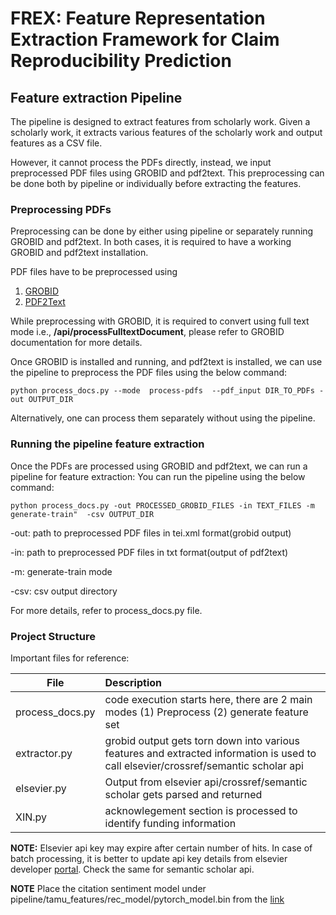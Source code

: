 # FREX: Feature Representation Extraction Framework for Claim Reproducibility Prediction

## Feature extraction Pipeline

The pipeline is designed to extract features from scholarly work. Given a scholarly work, it extracts various features of the scholarly work and output features as a CSV file.

However, it cannot process the PDFs directly, instead, we input preprocessed PDF files using GROBID and pdf2text. This preprocessing can be done both by pipeline or individually before extracting the features. 


### Preprocessing PDFs

Preprocessing can be done by either using pipeline or separately running GROBID and pdf2text. In both cases, it is required to have a working GROBID and pdf2text installation.

PDF files have to be preprocessed using 

1) [GROBID](https://grobid.readthedocs.io/en/latest/)
2) [PDF2Text](https://linux.die.net/man/1/pdftotext)

While preprocessing with GROBID, it is required to convert using full text mode i.e., **/api/processFulltextDocument**, please refer to GROBID documentation for more details.

Once GROBID is installed and running, and pdf2text is installed, we can use the pipeline to preprocess the PDF files using the below command:

`python process_docs.py --mode  process-pdfs  --pdf_input DIR_TO_PDFs -out OUTPUT_DIR`

Alternatively, one can process them separately without using the pipeline.


### Running the pipeline feature extraction

Once the PDFs are processed using GROBID and pdf2text, we can run a pipeline for feature extraction:
You can run the pipeline using the below command:

`python process_docs.py -out PROCESSED_GROBID_FILES -in TEXT_FILES -m generate-train"  -csv OUTPUT_DIR`

-out: path to preprocessed PDF files in tei.xml format(grobid output)

-in: path to preprocessed PDF files in txt format(output of pdf2text)

-m: generate-train mode 

-csv: csv output directory

For more details, refer to process_docs.py file.

### Project Structure
Important files for reference:

| File        | Description     |   
| ------------- |:------------- |
| process_docs.py     | code execution starts here, there are 2 main modes (1) Preprocess (2) generate feature set | 
| extractor.py      | grobid output gets torn down into various features and extracted information is used to call elsevier/crossref/semantic scholar api     | 
| elsevier.py | Output from elsevier api/crossref/semantic scholar gets parsed and returned |
| XIN.py | acknowlegement section is processed to identify funding information |

**NOTE:** Elsevier api key may expire after certain number of hits. In case of batch processing, it is better to update api key details from elsevier developer [portal](https://dev.elsevier.com). Check the same for semantic scholar api.


**NOTE** Place the citation sentiment model under pipeline/tamu_features/rec_model/pytorch_model.bin from the [link](https://drive.google.com/file/d/1Yd_x-65bCqu8kJlo6QaIltoNv2CCEU0w/view?usp=sharing)
